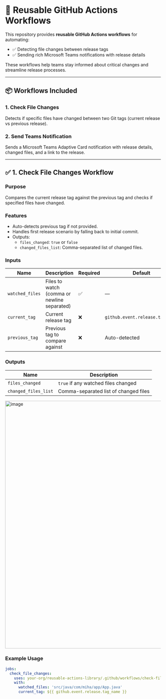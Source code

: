 # 🔄 Reusable GitHub Actions Workflows

This repository provides **reusable GitHub Actions workflows** for automating:

- ✅ Detecting file changes between release tags
- ✅ Sending rich Microsoft Teams notifications with release details

These workflows help teams stay informed about critical changes and streamline release processes.

---

## 📦 Workflows Included

### 1. **Check File Changes**
Detects if specific files have changed between two Git tags (current release vs previous release).

### 2. **Send Teams Notification**
Sends a Microsoft Teams Adaptive Card notification with release details, changed files, and a link to the release.

---

## ✅ 1. Check File Changes Workflow

### **Purpose**
Compares the current release tag against the previous tag and checks if specified files have changed.

### **Features**
- Auto-detects previous tag if not provided.
- Handles first release scenario by falling back to initial commit.
- Outputs:
  - `files_changed`: `true` or `false`
  - `changed_files_list`: Comma-separated list of changed files.

### **Inputs**
| Name           | Description                              | Required | Default |
|---------------|------------------------------------------|----------|---------|
| `watched_files` | Files to watch (comma or newline separated) | ✅ | — |
| `current_tag` | Current release tag                     | ❌ | `github.event.release.tag_name` |
| `previous_tag`| Previous tag to compare against         | ❌ | Auto-detected |

### **Outputs**
| Name                | Description                              |
|---------------------|------------------------------------------|
| `files_changed`     | `true` if any watched files changed     |
| `changed_files_list`| Comma-separated list of changed files   |


<img width="1200" height="800" alt="image" src="https://github.com/user-attachments/assets/ac62a754-6918-4741-adaa-4c6c7231e363" />


### **Example Usage**
```yaml
jobs:
  check_file_changes:
    uses: your-org/reusable-actions-library/.github/workflows/check-file-changes.yml@main
    with:
      watched_files: 'src/java/com/miha/app/App.java'
      current_tag: ${{ github.event.release.tag_name }}
